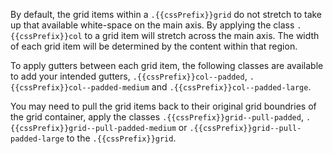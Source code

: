 By default, the grid items within a `.{{cssPrefix}}grid` do not stretch to take up that available white-space on the main axis. By applying the class `.{{cssPrefix}}col` to a grid item will stretch across the main axis. The width of each grid item will be determined by the content within that region.

To apply gutters between each grid item, the following classes are available to add your intended gutters, `.{{cssPrefix}}col--padded`, `.{{cssPrefix}}col--padded-medium` and `.{{cssPrefix}}col--padded-large`.

You may need to pull the grid items back to their original grid boundries of the grid container, apply the classes `.{{cssPrefix}}grid--pull-padded`, `.{{cssPrefix}}grid--pull-padded-medium` or `.{{cssPrefix}}grid--pull-padded-large` to the `.{{cssPrefix}}grid`.

